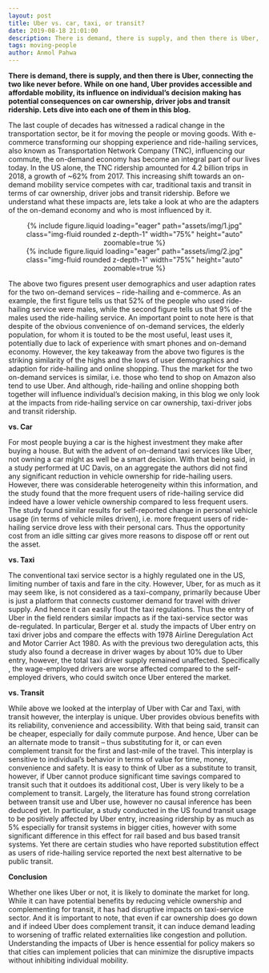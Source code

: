 ```yaml
---
layout: post
title: Uber vs. car, taxi, or transit?
date: 2019-08-18 21:01:00
description: There is demand, there is supply, and then there is Uber, connecting the two like never before. While on one hand, Uber provides accessible and affordable mobility, its influence on individual’s decision making has potential consequences on car ownership, driver jobs and transit ridership. Lets dive into each one of them in this blog.
tags: moving-people
author: Anmol Pahwa
---
```


**There is demand, there is supply, and then there is Uber, connecting the two like never before. While on one hand, Uber provides accessible and affordable mobility, its influence on individual’s decision making has potential consequences on car ownership, driver jobs and transit ridership. Lets dive into each one of them in this blog.**

The last couple of decades has witnessed a radical change in the transportation sector, be it for moving the people or moving goods. With e-commerce transforming our shopping experience and ride-hailing services, also known as Transportation Network Company (TNC), influencing our commute, the on-demand economy has become an integral part of our lives today. In the US alone, the TNC ridership amounted for 4.2 billion trips in 2018, a growth of ~62% from 2017. This increasing shift towards an on-demand mobility service competes with car, traditional taxis and transit in terms of car ownership, driver jobs and transit ridership. Before we understand what these impacts are, lets take a look at who are the adapters of the on-demand economy and who is most influenced by it.

<div class="row mt-3" style="text-align: center">
    <div class="col-sm mt-3 mt-md-0">
        {% include figure.liquid loading="eager" path="assets/img/1.jpg" class="img-fluid rounded z-depth-1" width="75%" height="auto" zoomable=true %}
    </div>
</div>

<div class="row mt-3" style="text-align: center">
    <div class="col-sm mt-3 mt-md-0">
        {% include figure.liquid loading="eager" path="assets/img/2.jpg" class="img-fluid rounded z-depth-1" width="75%" height="auto" zoomable=true %}
    </div>
</div>

The above two figures present user demographics and user adaption rates for the two on-demand services – ride-hailing and e-commerce. As an example, the first figure tells us that 52% of the people who used ride-hailing service were males, while the second figure tells us that 9% of the males used the ride-hailing service. An important point to note here is that despite of the obvious convenience of on-demand services, the elderly population, for whom it is touted to be the most useful, least uses it, potentially due to lack of experience with smart phones and on-demand economy. However, the key takeaway from the above two figures is the striking similarity of the highs and the lows of user demographics and adaption for ride-hailing and online shopping. Thus the market for the two on-demand services is similar, i.e. those who tend to shop on Amazon also tend to use Uber. And although, ride-hailing and online shopping both together will influence individual’s decision making, in this blog we only look at the impacts from ride-hailing service on car ownership, taxi-driver jobs and transit ridership.

**vs. Car**

For most people buying a car is the highest investment they make after buying a house. But with the advent of on-demand taxi services like Uber, not owning a car might as well be a smart decision. With that being said, in a study performed at UC Davis, on an aggregate the authors did not find any significant reduction in vehicle ownership for ride-hailing users. However, there was considerable heterogeneity within this information, and the study found that the more frequent users of ride-hailing service did indeed have a lower vehicle ownership compared to less frequent users. The study found similar results for self-reported change in personal vehicle usage (in terms of vehicle miles driven), i.e. more frequent users of ride-hailing service drove less with their personal cars. Thus the opportunity cost from an idle sitting car gives more reasons to dispose off or rent out the asset.

**vs. Taxi**

The conventional taxi service sector is a highly regulated one in the US, limiting number of taxis and fare in the city. However, Uber, for as much as it may seem like, is not considered as a taxi-company, primarily because Uber is just a platform that connects customer demand for travel with driver supply. And hence it can easily flout the taxi regulations. Thus the entry of Uber in the field renders similar impacts as if the taxi-service sector was de-regulated. In particular, Berger et al. study the impacts of Uber entry on taxi driver jobs and compare the effects with 1978 Airline Deregulation Act and Motor Carrier Act 1980. As with the previous two deregulation acts, this study also found a decrease in driver wages by about 10% due to Uber entry, however, the total taxi driver supply remained unaffected. Specifically , the wage-employed drivers are worse affected compared to the self-employed drivers, who could switch once Uber entered the market.

**vs. Transit**

While above we looked at the interplay of Uber with Car and Taxi, with transit however, the interplay is unique. Uber provides obvious benefits with its reliability, convenience and accessibility. With that being said, transit can be cheaper, especially for daily commute purpose. And hence, Uber can be an alternate mode to transit – thus substituting for it, or can even complement transit for the first and last-mile of the travel. This interplay is sensitive to individual’s behavior in terms of value for time, money, convenience and safety. It is easy to think of Uber as a substitute to transit, however, if Uber cannot produce significant time savings compared to transit such that it outdoes its additional cost, Uber is very likely to be a complement to transit. Largely, the literature has found strong correlation between transit use and Uber use, however no causal inference has been deduced yet. In particular, a study conducted in the US found transit usage to be positively affected by Uber entry, increasing ridership by as much as 5% especially for transit systems in bigger cities, however with some significant difference in this effect for rail based and bus based transit systems. Yet there are certain studies who have reported substitution effect as users of ride-hailing service reported the next best alternative to be public transit.

**Conclusion**

Whether one likes Uber or not, it is likely to dominate the market for long. While it can have potential benefits by reducing vehicle ownership and complementing for transit, it has had disruptive impacts on taxi-service sector. And it is important to note, that even if car ownership does go down and if indeed Uber does complement transit, it can induce demand leading to worsening of traffic related externalities like congestion and pollution. Understanding the impacts of Uber is hence essential for policy makers so that cities can implement policies that can minimize the disruptive impacts without inhibiting individual mobility.
